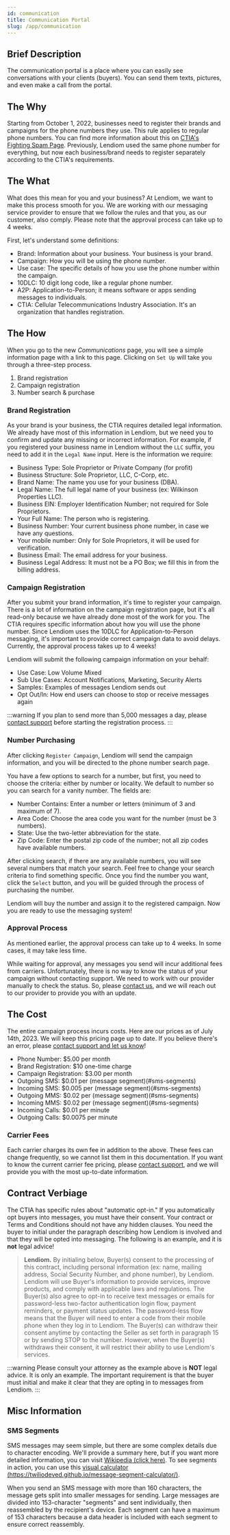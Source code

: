 ```yaml
---
id: communication
title: Communication Portal
slug: /app/communication
---
```


## Brief Description
The communication portal is a place where you can easily see conversations with your clients (buyers). You can send them texts, pictures, and even make a call from the portal.

## The Why
Starting from October 1, 2022, businesses need to register their brands and campaigns for the phone numbers they use. This rule applies to regular phone numbers. You can find more information about this on [CTIA's Fighting Spam Page](https://fightingspam.ctia.org/). Previously, Lendiom used the same phone number for everything, but now each business/brand needs to register separately according to the CTIA's requirements.

## The What
What does this mean for you and your business? At Lendiom, we want to make this process smooth for you. We are working with our messaging service provider to ensure that we follow the rules and that you, as our customer, also comply. Please note that the approval process can take up to 4 weeks.

First, let's understand some definitions:
- Brand: Information about your business. Your business is your brand.
- Campaign: How you will be using the phone number.
- Use case: The specific details of how you use the phone number within the campaign.
- 10DLC: 10 digit long code, like a regular phone number.
- A2P: Application-to-Person; it means software or apps sending messages to individuals.
- CTIA: Cellular Telecommunications Industry Association. It's an organization that handles registration.

## The How

When you go to the new *Communications* page, you will see a simple information page with a link to this page. Clicking on `Set Up` will take you through a three-step process.
1. Brand registration
2. Campaign registration
3. Number search & purchase

### Brand Registration
As your brand is your business, the CTIA requires detailed legal information. We already have most of this information in Lendiom, but we need you to confirm and update any missing or incorrect information. For example, if you registered your business name in Lendiom without the `LLC` suffix, you need to add it in the `Legal Name` input. Here is the information we require:
- Business Type: Sole Proprietor or Private Company (for profit)
- Business Structure: Sole Proprietor, LLC, C-Corp, etc.
- Brand Name: The name you use for your business (DBA).
- Legal Name: The full legal name of your business (ex: Wilkinson Properties LLC).
- Business EIN: Employer Identification Number; not required for Sole Proprietors.
- Your Full Name: The person who is registering.
- Business Number: Your current business phone number, in case we have any questions.
- Your mobile number: Only for Sole Proprietors, it will be used for verification.
- Business Email: The email address for your business.
- Business Legal Address: It must not be a PO Box; we fill this in from the billing address.

### Campaign Registration
After you submit your brand information, it's time to register your campaign. There is a lot of information on the campaign registration page, but it's all read-only because we have already done most of the work for you. The CTIA requires specific information about how you will use the phone number. Since Lendiom uses the 10DLC for Application-to-Person messaging, it's important to provide correct campaign data to avoid delays. Currently, the approval process takes up to 4 weeks!

Lendiom will submit the following campaign information on your behalf:
- Use Case: Low Volume Mixed
- Sub Use Cases: Account Notifications, Marketing, Security Alerts
- Samples: Examples of messages Lendiom sends out
- Opt Out/In: How end users can choose to stop or receive messages again

:::warning
If you plan to send more than 5,000 messages a day, please [contact support](https://support.lendiom.com/help/3570878021) before starting the registration process.
:::

### Number Purchasing
After clicking `Register Campaign`, Lendiom will send the campaign information, and you will be directed to the phone number search page.

You have a few options to search for a number, but first, you need to choose the criteria: either by number or locality. We default to number so you can search for a vanity number. The fields are:
- Number Contains: Enter a number or letters (minimum of 3 and maximum of 7).
- Area Code: Choose the area code you want for the number (must be 3 numbers).
- State: Use the two-letter abbreviation for the state.
- Zip Code: Enter the postal zip code of the number; not all zip codes have available numbers.

After clicking search, if there are any available numbers, you will see several numbers that match your search. Feel free to change your search criteria to find something specific. Once you find the number you want, click the `Select` button, and you will be guided through the process of purchasing the number.

Lendiom will buy the number and assign it to the registered campaign. Now you are ready to use the messaging system!

### Approval Process
As mentioned earlier, the approval process can take up to 4 weeks. In some cases, it may take less time.

While waiting for approval, any messages you send will incur additional fees from carriers. Unfortunately, there is no way to know the status of your campaign without contacting support. We need to work with our provider manually to check the status. So, please [contact us](https://support.lendiom.com/help/3570878021), and we will reach out to our provider to provide you with an update.

## The Cost
The entire campaign process incurs costs. Here are our prices as of July 14th, 2023. We will keep this pricing page up to date. If you believe there's an error, please [contact support and let us know](https://support.lendiom.com/help/3570878021)!
- Phone Number: $5.00 per month
- Brand Registration: $10 one-time charge
- Campaign Registration: $3.00 per month
- Outgoing SMS: $0.01 per (message segment)(#sms-segments)
- Incoming SMS: $0.005 per (message segment)(#sms-segments)
- Outgoing MMS: $0.02 per (message segment)(#sms-segments)
- Incoming MMS: $0.02 per (message segment)(#sms-segments)
- Incoming Calls: $0.01 per minute
- Outgoing Calls: $0.0075 per minute

### Carrier Fees
Each carrier charges its own fee in addition to the above. These fees can change frequently, so we cannot list them in this documentation. If you want to know the current carrier fee pricing, please [contact support](https://support.lendiom.com/help/3570878021), and we will provide you with the most up-to-date information.

## Contract Verbiage
The CTIA has specific rules about "automatic opt-in." If you automatically opt buyers into messages, you must have their consent. Your contract or Terms and Conditions should not have any hidden clauses. You need the buyer to initial under the paragraph describing how Lendiom is involved and that they will be opted into messaging. The following is an example, and it is **not** legal advice!



> **Lendiom.** By initialing below, Buyer(s) consent to the processing of this contract, including personal information (ex: name, mailing address, Social Security Number, and phone number), by Lendiom. Lendiom will use Buyer's information to provide services, improve products, and comply with applicable laws and regulations. The Buyer(s) also agree to opt-in to receive text messages or emails for password-less two-factor authentication login flow, payment reminders, or payment status updates. The password-less flow means that the Buyer will need to enter a code from their mobile phone when they log in to Lendiom. The Buyer(s) can withdraw their consent anytime by contacting the Seller as set forth in paragraph 15 or by sending STOP to the number. However, when the Buyer(s) withdraws their consent, it will restrict their ability to use Lendiom's services.

:::warning
Please consult your attorney as the example above is **NOT** legal advice. It is only an example. The important requirement is that the buyer must initial and make it clear that they are opting in to messages from Lendiom.
:::

## Misc Information

### SMS Segments
SMS messages may seem simple, but there are some complex details due to character encoding. We'll provide a summary here, but if you want more detailed information, you can visit [Wikipedia (click here)](https://en.wikipedia.org/wiki/SMS#Message_size). To see segments in action, you can use this [visual calculator (https://twiliodeved.github.io/message-segment-calculator/)](https://twiliodeved.github.io/message-segment-calculator/). 

When you send an SMS message with more than 160 characters, the message gets split into smaller messages for sending. Large messages are divided into 153-character "segments" and sent individually, then reassembled by the recipient's device. Each segment can have a maximum of 153 characters because a data header is included with each segment to ensure correct reassembly.
